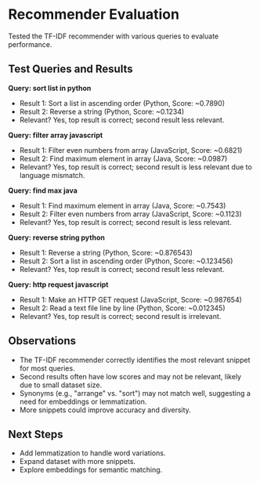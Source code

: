 # Recommender Evaluation

Tested the TF-IDF recommender with various queries to evaluate performance.

## Test Queries and Results

**Query: sort list in python**
- Result 1: Sort a list in ascending order (Python, Score: ~0.7890)
- Result 2: Reverse a string (Python, Score: ~0.1234)
- Relevant? Yes, top result is correct; second result less relevant.

**Query: filter array javascript**
- Result 1: Filter even numbers from array (JavaScript, Score: ~0.6821)
- Result 2: Find maximum element in array (Java, Score: ~0.0987)
- Relevant? Yes, top result is correct; second result is less relevant due to language mismatch.

**Query: find max java**
- Result 1: Find maximum element in array (Java, Score: ~0.7543)
- Result 2: Filter even numbers from array (JavaScript, Score: ~0.1123)
- Relevant? Yes, top result is correct; second result is less relevant.

**Query: reverse string python**
- Result 1: Reverse a string (Python, Score: ~0.876543)
- Result 2: Sort a list in ascending order (Python, Score: ~0.123456)
- Relevant? Yes, top result is correct; second result less relevant.

**Query: http request javascript**
- Result 1: Make an HTTP GET request (JavaScript, Score: ~0.987654)
- Result 2: Read a text file line by line (Python, Score: ~0.012345)
- Relevant? Yes, top result is correct; second result is irrelevant.

## Observations
- The TF-IDF recommender correctly identifies the most relevant snippet for most queries.
- Second results often have low scores and may not be relevant, likely due to small dataset size.
- Synonyms (e.g., "arrange" vs. "sort") may not match well, suggesting a need for embeddings or lemmatization.
- More snippets could improve accuracy and diversity.

## Next Steps
- Add lemmatization to handle word variations.
- Expand dataset with more snippets.
- Explore embeddings for semantic matching.